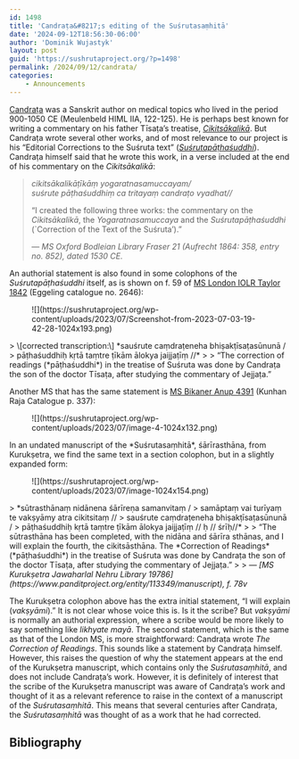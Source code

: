 ```yaml
---
id: 1498
title: 'Candraṭa&#8217;s editing of the Suśrutasaṃhitā'
date: '2024-09-12T18:56:30-06:00'
author: 'Dominik Wujastyk'
layout: post
guid: 'https://sushrutaproject.org/?p=1498'
permalink: /2024/09/12/candrata/
categories:
    - Announcements
---
```


[Candraṭa](https://www.panditproject.org/entity/40937/person) was a Sanskrit author on medical topics who lived in the period 900-1050 CE (Meulenbeld HIML IIA, 122-125). He is perhaps best known for writing a commentary on his father Tīsaṭa’s treatise, *[Cikitsākalikā](https://www.panditproject.org/entity/42163/work)*. But Candraṭa wrote several other works, and of most relevance to our project is his “Editorial Corrections to the Suśruta text” (*[Suśrutapāṭhaśuddhi](https://www.panditproject.org/entity/108174/work)*). Candraṭa himself said that he wrote this work, in a verse included at the end of his commentary on the *Cikitsākalikā*:

> *cikitsākalikāṭīkāṃ yogaratnasamuccayam/  
> suśrute pāṭhaśuddhiṃ ca tritayaṃ candraṭo vyadhat//*
> 
>   
> “I created the following three works: the commentary on the *Cikitsākalikā*, the *Yogaratnasamuccaya* and the *Suśrutapāṭhaśuddhi* (`Correction of the Text of the Suśruta’).”
> 
> <cite>— MS Oxford Bodleian Library Fraser 21 (Aufrecht 1864: 358, entry no. 852), dated 1530 CE.</cite>

An authorial statement is also found in some colophons of the *Suśrutapāṭhaśuddhi* itself, as is shown on f. 59 of [MS London IOLR Taylor 1842](https://www.panditproject.org/entity/108178/manuscript) (Eggeling catalogue no. 2646):

<figure class="wp-block-image size-large">![](https://sushrutaproject.org/wp-content/uploads/2023/07/Screenshot-from-2023-07-03-19-42-28-1024x193.png)</figure>> \[corrected transcription:\] *sauśrute caṃdraṭeneha bhiṣakṭīsaṭasūnunā /  
> pāṭhaśuddhiḥ kṛtā taṃtre ṭīkām ālokya jaijjaṭīṃ //*
> 
> “The correction of readings (*pāṭhaśuddhi*) in the treatise of Suśruta was done by Candraṭa the son of the doctor Tīsaṭa, after studying the commentary of Jejjaṭa.”

Another MS that has the same statement is [MS Bikaner Anup 4391](https://panditproject.org/entity/108211/manuscript) (Kunhan Raja Catalogue p. 337):

<figure class="wp-block-image size-large">![](https://sushrutaproject.org/wp-content/uploads/2023/07/image-4-1024x132.png)</figure>In an undated manuscript of the *Suśrutasaṃhitā*, śārīrasthāna, from Kurukṣetra, we find the same text in a section colophon, but in a slightly expanded form:

<figure class="wp-block-image size-large">![](https://sushrutaproject.org/wp-content/uploads/2023/07/image-1024x154.png)</figure>> *sūtrasthānaṃ nidānena śārīreṇa samanvitaṃ /  
> samāptaṃ vai turīyaṃ te vakṣyāmy atra cikitsitaṃ //  
> sauśrute caṃdraṭeneha bhiṣakṭīsaṭasūnunā /  
> pāṭhaśuddhiḥ kṛtā taṃtre ṭīkām ālokya jaijjaṭīṃ // ḥ // śrīḥ//*
> 
> “The sūtrasthāna has been completed, with the nidāna and śārīra sthānas, and I will explain the fourth, the cikitsāsthāna. The *Correction of Readings* (*pāṭhaśuddhi*) in the treatise of Suśruta was done by Candraṭa the son of the doctor Tīsaṭa, after studying the commentary of Jejjaṭa.”
> 
> <cite>— [MS Kurukṣetra Jawaharlal Nehru Library 19786](https://www.panditproject.org/entity/113349/manuscript), f. 78v</cite>

The Kurukṣetra colophon above has the extra initial statement, “I will explain (*vakṣyāmi*).” It is not clear whose voice this is. Is it the scribe? But *vakṣyāmi* is normally an authorial expression, where a scribe would be more likely to say something like *likhyate mayā*. The second statement, which is the same as that of the London MS, is more straightforward: Candraṭa wrote *The Correction of Readings*. This sounds like a statement by Candraṭa himself. However, this raises the question of why the statement appears at the end of the Kurukṣetra manuscript, which contains only the *Suśrutasaṃhitā*, and does not include Candraṭa’s work. However, it is definitely of interest that the scribe of the Kurukṣetra manuscript was aware of Candraṭa’s work and thought of it as a relevant reference to raise in the context of a manuscript of the *Suśrutasaṃhitā*. This means that several centuries after Candraṭa, the *Suśrutasaṃhitā* was thought of as a work that he had corrected.

## Bibliography

<div class="zp-Zotpress zp-Zotpress-Bib wp-block-group" id="zotpress-9414c2347f5841e6fddec55ec53293a7"> <span class="ZP_API_USER_ID" style="display: none;">2579494</span> <span class="ZP_ITEM_KEY" style="display: none;">{2579494:N9ANTLPZ}</span> <span class="ZP_COLLECTION_ID" style="display: none;"></span> <span class="ZP_TAG_ID" style="display: none;"></span> <span class="ZP_AUTHOR" style="display: none;"></span> <span class="ZP_YEAR" style="display: none;"></span> <span class="ZP_ITEMTYPE" style="display: none;"></span> <span class="ZP_INCLUSIVE" style="display: none;">1</span> <span class="ZP_STYLE" style="display: none;">chicago-author-date</span> <span class="ZP_LIMIT" style="display: none;">50</span> <span class="ZP_SORTBY" style="display: none;">default</span> <span class="ZP_ORDER" style="display: none;"></span> <span class="ZP_TITLE" style="display: none;"></span> <span class="ZP_SHOWIMAGE" style="display: none;"></span> <span class="ZP_SHOWTAGS" style="display: none;"></span> <span class="ZP_DOWNLOADABLE" style="display: none;"></span> <span class="ZP_NOTES" style="display: none;"></span> <span class="ZP_ABSTRACT" style="display: none;"></span> <span class="ZP_CITEABLE" style="display: none;"></span> <span class="ZP_TARGET" style="display: none;"></span> <span class="ZP_URLWRAP" style="display: none;"></span> <span class="ZP_FORCENUM" style="display: none;"></span> <span class="ZP_HIGHLIGHT" style="display: none;"></span> <span class="ZP_POSTID" style="display: none;">1498</span> <span class="ZOTPRESS_PLUGIN_URL" style="display:none;">https://sushrutaproject.org/wp-content/plugins/zotpress/</span><div class="zp-List loading"><div class="zp-SEO-Content"> </div> </div> </div>
